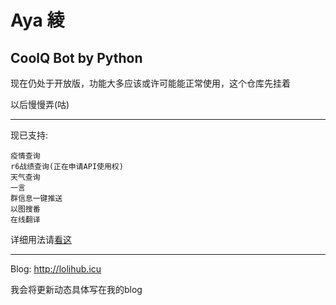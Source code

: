 # Aya 綾

 CoolQ Bot by Python
---

现在仍处于开放版，功能大多应该或许可能能正常使用，这个仓库先挂着

以后慢慢弄(咕)

---

现已支持:

    疫情查询
    r6战绩查询(正在申请API使用权)
    天气查询
    一言
    群信息一键推送
    以图搜番
    在线翻译
    
详细用法请[看这](https://lolihub.icu/#/robot/Changlog)

---

Blog: http://lolihub.icu

我会将更新动态具体写在我的blog
